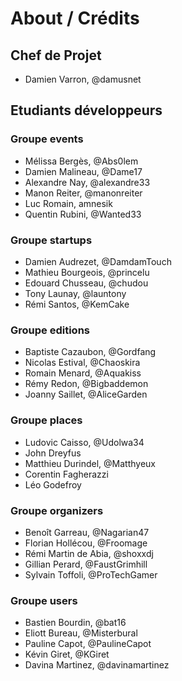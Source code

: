 ﻿# About / Crédits

## Chef de Projet

  - Damien Varron, @damusnet
  
## Etudiants développeurs

### Groupe events

  - Mélissa Bergès, @Abs0lem
  - Damien Malineau, @Dame17
  - Alexandre Nay, @alexandre33
  - Manon Reiter, @manonreiter
  - Luc Romain, amnesik
  - Quentin Rubini, @Wanted33 

### Groupe startups

  - Damien Audrezet, @DamdamTouch
  - Mathieu Bourgeois, @princelu
  - Edouard Chusseau, @chudou
  - Tony Launay, @launtony
  - Rémi Santos, @KemCake

### Groupe editions

  - Baptiste Cazaubon, @Gordfang
  - Nicolas Estival, @Chaoskira
  - Romain Menard, @Aquakiss
  - Rémy Redon, @Bigbaddemon
  - Joanny Saillet, @AliceGarden


### Groupe places

  - Ludovic Caisso, @Udolwa34
  - John Dreyfus
  - Matthieu Durindel, @Matthyeux
  - Corentin Fagherazzi
  - Léo Godefroy

### Groupe organizers

  - Benoît Garreau, @Nagarian47
  - Florian Hollécou, @Froomage
  - Rémi Martin de Abia, @shoxxdj
  - Gillian Perard, @FaustGrimhill
  - Sylvain Toffoli, @ProTechGamer
  
### Groupe users

  - Bastien Bourdin, @bat16
  - Eliott Bureau, @Misterbural
  - Pauline Capot, @PaulineCapot
  - Kévin Giret, @KGiret
  - Davina Martinez, @davinamartinez
